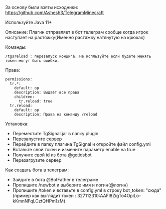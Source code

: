 За основу были взяты исходники: https://github.com/Ashesh3/TelegramMinecraft

Используйте Java 11+

Описание:
Плагин отправляет в бот телеграм сообще когда игрок наступает на растяжку(Именно растяжку натянутую на крюках)

Команды:
```
/tgsreload : перезапуск конфига. Не испльзуйте если будете менять токен могут быть ошибки.
```

Права:
```
permissions:
  tr.*:
    default: op
    description: Выдаёт все права
    children:
      tr.reload: true
  tr.reload:
    default: op
    description: Права на команду /reload
```
Установка:
- Переместите TgSignal.jar в папку plugin
- Перезапустите сервер
- Перейдите в папку плагина TgSignal и откройте файл config.yml
- Вставьте свой токен и измените параметр enable на true
- Получите свой id из бота @getidsbot
- Перезагрузите сервер

Как создать бота в телеграм:
- Зайдите в бота @BotFather в телеграме
- Пропишите /newbot и выберите имя и логин(@логин)
- Пропишите /token и вставьте в config.yml в строку bot_token: "сюда" (пример как выглядит токен : 327112310:AAFl8ZigTo4OpiLo-kKmnNFqLCztQHPm1zM)
